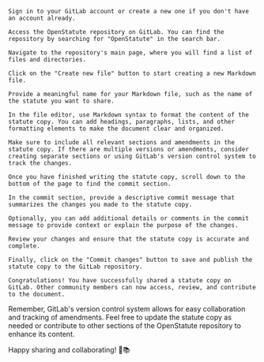     Sign in to your GitLab account or create a new one if you don't have an account already.

    Access the OpenStatute repository on GitLab. You can find the repository by searching for "OpenStatute" in the search bar.

    Navigate to the repository's main page, where you will find a list of files and directories.

    Click on the "Create new file" button to start creating a new Markdown file.

    Provide a meaningful name for your Markdown file, such as the name of the statute you want to share.

    In the file editor, use Markdown syntax to format the content of the statute copy. You can add headings, paragraphs, lists, and other formatting elements to make the document clear and organized.

    Make sure to include all relevant sections and amendments in the statute copy. If there are multiple versions or amendments, consider creating separate sections or using GitLab's version control system to track the changes.

    Once you have finished writing the statute copy, scroll down to the bottom of the page to find the commit section.

    In the commit section, provide a descriptive commit message that summarizes the changes you made to the statute copy.

    Optionally, you can add additional details or comments in the commit message to provide context or explain the purpose of the changes.

    Review your changes and ensure that the statute copy is accurate and complete.

    Finally, click on the "Commit changes" button to save and publish the statute copy to the GitLab repository.

    Congratulations! You have successfully shared a statute copy on GitLab. Other community members can now access, review, and contribute to the document.

Remember, GitLab's version control system allows for easy collaboration and tracking of amendments. Feel free to update the statute copy as needed or contribute to other sections of the OpenStatute repository to enhance its content.

Happy sharing and collaborating! 🌟📚